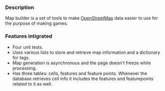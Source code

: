 <h3>Description</h3>
Map builder is a set of tools to make <a href="https://www.openstreetmap.org/">OpenStreetMap</a>
data easier to use for the purpose of making games.

<h3>Features intigrated</h3>
<ul>
  <li>Four unit tests.</li>
  <li>Uses various lists to store and retrieve map information and a dictionary for tags.</li>
  <li>Map generation is asynchronous and the page doesn't freeze while processing.</li>
  <li>Has three tables: cells, features and feature points. Whenever the database retrieves cell info it includes the features and featurepoints related to it as well.</li>
</ul>
